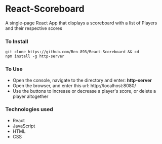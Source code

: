 # React-Scoreboard
A single-page React App that displays a scoreboard with a list of Players and their respective scores

### To Install
```
git clone https://github.com/Ben-893/React-Scoreboard && cd
npm install -g http-server
```
### To Use
- Open the console, navigate to the directory and enter: **http-server**
- Open the browser, and enter this url: http://localhost:8080/
- Use the buttons to increase or decrease a player's score, or delete a player altogether

### Technologies used
- React
- JavaScript 
- HTML
- CSS
